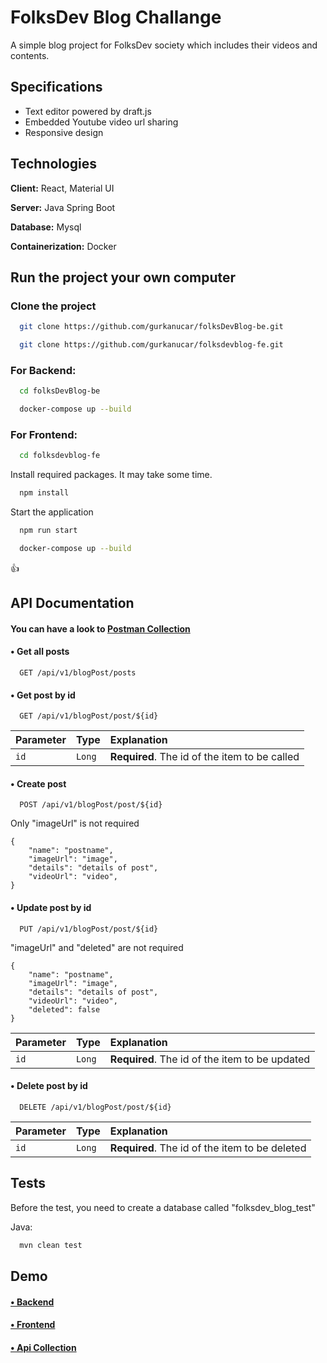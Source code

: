 
# FolksDev Blog Challange

A simple blog project for FolksDev society which includes their videos and contents.

## Specifications

- Text editor powered by draft.js
- Embedded Youtube video url sharing
- Responsive design


  
## Technologies

**Client:** React, Material UI

**Server:** Java Spring Boot 

**Database:** Mysql

**Containerization:** Docker
## Run the project your own computer

### Clone the project

```bash
  git clone https://github.com/gurkanucar/folksDevBlog-be.git
```


```bash
  git clone https://github.com/gurkanucar/folksdevblog-fe.git
```


### For Backend:

```bash
  cd folksDevBlog-be
```

```bash
  docker-compose up --build
```


### For Frontend:

```bash
  cd folksdevblog-fe
```

Install required packages. It may take some time.

```bash
  npm install
```

Start the application

```bash
  npm run start
```

```bash
  docker-compose up --build
```

:+1: 
## API Documentation

#### You can have a look to [Postman Collection](https://www.postman.com/collections/5f1b9bb8757761a3aeb5)

#### • Get all posts

```http
  GET /api/v1/blogPost/posts
```


#### • Get post by id

```http
  GET /api/v1/blogPost/post/${id}
```

| Parameter | Type     | Explanation                       |
| :-------- | :------- | :-------------------------------- |
| `id`      | `Long` | **Required**. The id of the item to be called |



#### • Create post

```http
  POST /api/v1/blogPost/post/${id}
```

 Only "imageUrl" is not required

```
{
    "name": "postname",
    "imageUrl": "image",
    "details": "details of post",
    "videoUrl": "video",
}
```

#### • Update post by id

```http
  PUT /api/v1/blogPost/post/${id}
```

 "imageUrl" and "deleted" are not required

```
{
    "name": "postname",
    "imageUrl": "image",
    "details": "details of post",
    "videoUrl": "video",
    "deleted": false
}
```

| Parameter | Type     | Explanation                       |
| :-------- | :------- | :-------------------------------- |
| `id`      | `Long` | **Required**. The id of the item to be updated |





#### • Delete post by id

```http
  DELETE /api/v1/blogPost/post/${id}
```

| Parameter | Type     | Explanation                       |
| :-------- | :------- | :-------------------------------- |
| `id`      | `Long` | **Required**. The id of the item to be deleted |




  
## Tests

Before the test, you need to create a database called "folksdev_blog_test"

Java:
```bash
  mvn clean test
```

  
## Demo

#### [• Backend](https://folksdevblog-be.herokuapp.com)

#### [• Frontend](https://folksdevblog-fe-ccd5bd4qv-gurkanucar.vercel.app)

#### [• Api Collection](https://www.postman.com/collections/5f1b9bb8757761a3aeb5)